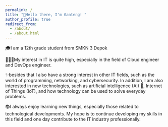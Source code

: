 ```yaml
---
permalink: /
title: "👋Hello there, I'm Ganteng! "
author_profile: true
redirect_from: 
  - /about/
  - /about.html
---
```


🎓I am a 12th grade student from SMKN 3 Depok

👨🏻‍💻My interest in IT is quite high, especially in the field of Cloud engineer and DevOps engineer.

✨besides that I also have a strong interest in other IT fields, such as the world of programming, networking, and cybersecurity. In addition, I am also interested in new technologies, such as artificial intelligence (AI) 🤖, Internet of Things (IoT), and how technology can be used to solve everyday problems.

📚I always enjoy learning new things, especially those related to technological developments. My hope is to continue developing my skills in this field and one day contribute to the IT industry professionally.



